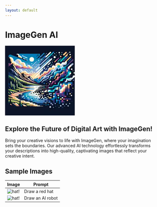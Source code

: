 ```yaml
---
layout: default
---
```


# ImageGen AI

![ImageGen AI Logo!](./logo.webp "ImageGen AI Logo")


## Explore the Future of Digital Art with ImageGen!

Bring your creative visions to life with ImageGen, where your imagination sets the boundaries. Our advanced AI technology effortlessly transforms your descriptions into high-quality,
captivating images that reflect your creative intent.
    
## Sample Images
| Image      | Prompt |
| ----------- | ----------- |
| ![hat!](./assets/images/sample_hat.png")| Draw a red hat       |
| ![hat!](./assets/images/sample_robot.png")   | Draw an AI robot        |




